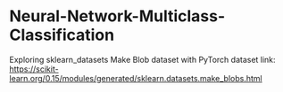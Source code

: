 # Neural-Network-Multiclass-Classification
Exploring sklearn_datasets Make Blob dataset with PyTorch
dataset link: https://scikit-learn.org/0.15/modules/generated/sklearn.datasets.make_blobs.html
